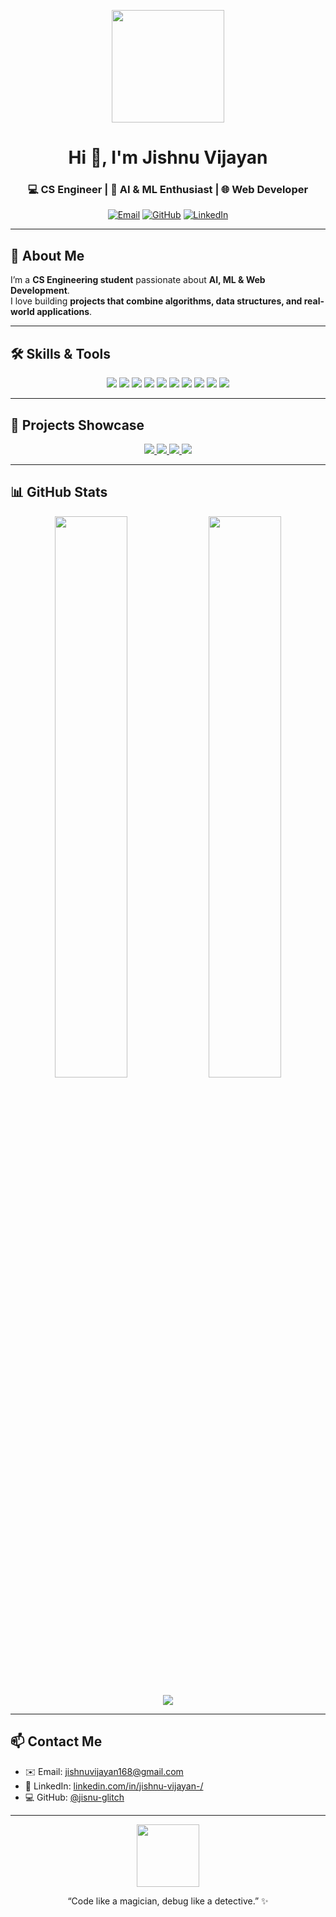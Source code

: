 <p align="center">
  <img src="https://media.giphy.com/media/3o7aD4F6QO4v0VqD0Q/giphy.gif" width="180"/>
</p>

<h1 align="center">Hi 👋, I'm Jishnu Vijayan</h1>
<h3 align="center">💻 CS Engineer | 🤖 AI & ML Enthusiast | 🌐 Web Developer</h3>

<p align="center">
  <a href="mailto:jishnuvijayan168@gmail.com"><img src="https://img.shields.io/badge/Email-jishnuvijayan168@gmail.com-blueviolet?style=for-the-badge&logo=gmail" alt="Email"></a>
  <a href="https://github.com/jisnu-glitch"><img src="https://img.shields.io/badge/GitHub-@jisnu--glitch-black?style=for-the-badge&logo=github" alt="GitHub"></a>
  <a href="https://www.linkedin.com/in/jishnu-vijayan-/"><img src="https://img.shields.io/badge/LinkedIn-Jishnu-blue?style=for-the-badge&logo=linkedin" alt="LinkedIn"></a>
</p>

---

## 🌟 About Me
I’m a **CS Engineering student** passionate about **AI, ML & Web Development**.  
I love building **projects that combine algorithms, data structures, and real-world applications**.  

---

## 🛠️ Skills & Tools

<p align="center">
  <img src="https://img.shields.io/badge/C-555555?style=for-the-badge&logo=c" />
  <img src="https://img.shields.io/badge/Java-007396?style=for-the-badge&logo=java" />
  <img src="https://img.shields.io/badge/Python-3776AB?style=for-the-badge&logo=python" />
  <img src="https://img.shields.io/badge/SQL-00758F?style=for-the-badge&logo=mysql" />
  <img src="https://img.shields.io/badge/HTML-E34F26?style=for-the-badge&logo=html5" />
  <img src="https://img.shields.io/badge/CSS-1572B6?style=for-the-badge&logo=css3" />
  <img src="https://img.shields.io/badge/JS-F7DF1E?style=for-the-badge&logo=javascript" />
  <img src="https://img.shields.io/badge/Django-092E20?style=for-the-badge&logo=django" />
  <img src="https://img.shields.io/badge/Flask-000000?style=for-the-badge&logo=flask" />
  <img src="https://img.shields.io/badge/OpenCV-5C3EE8?style=for-the-badge&logo=opencv" />
</p>

---

## 🚀 Projects Showcase

<p align="center">
  <a href="https://github.com/jisnu-glitch/Syllabus-Progress-Tracker">
    <img src="https://img.shields.io/badge/Syllabus_Tracker-HTML_CSS_JS-orange?style=for-the-badge" />
  </a>
  <a href="https://github.com/jisnu-glitch/Fake-News-Movie-Recommender">
    <img src="https://img.shields.io/badge/FakeNews_Recommender-Python-green?style=for-the-badge" />
  </a>
  <a href="https://github.com/jisnu-glitch/Chapatti-Roundness-Detector">
    <img src="https://img.shields.io/badge/Chapatti_Detector-Flask_OpenCV-blue?style=for-the-badge" />
  </a>
  <a href="https://github.com/jisnu-glitch/Portfolio">
    <img src="https://img.shields.io/badge/Portfolio-Web-FF69B4?style=for-the-badge" />
  </a>
</p>

---

## 📊 GitHub Stats

<p align="center">
  <img src="https://github-readme-stats.vercel.app/api?username=jisnu-glitch&show_icons=true&theme=dark&count_private=true" width="48%" />
  <img src="https://github-readme-stats.vercel.app/api/top-langs/?username=jisnu-glitch&layout=compact&theme=dark" width="48%" />
</p>

<p align="center">
  <img src="https://github-readme-streak-stats.herokuapp.com/?user=jisnu-glitch&theme=dark" />
</p>

---

## 📫 Contact Me
- ✉️ Email: [jishnuvijayan168@gmail.com](mailto:jishnuvijayan168@gmail.com)  
- 🔗 LinkedIn: [linkedin.com/in/jishnu-vijayan-/](https://www.linkedin.com/in/jishnu-vijayan-/)  
- 💻 GitHub: [@jisnu-glitch](https://github.com/jisnu-glitch)


---

<p align="center">
  <img src="https://media.giphy.com/media/3ohs7KViFh2i6ex1Rm/giphy.gif" width="100"/>
</p>

<p align="center">
  “Code like a magician, debug like a detective.” ✨
</p>




